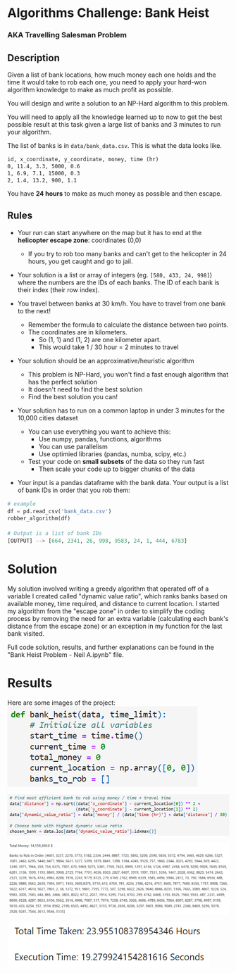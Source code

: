 # Algorithms Challenge: Bank Heist
### AKA Travelling Salesman Problem

## Description

Given a list of bank locations, how much money each one holds and the time it would take to rob each one, you need to apply your hard-won algorithm knowledge to make as much profit as possible.

You will design and write a solution to an NP-Hard algorithm to this problem.

You will need to apply all the knowledge learned up to now to get the best possible result at this task given a large list of banks and 3 minutes to run your algorithm.

The list of banks is in `data/bank_data.csv`. This is what the data looks like.

```csv
id, x_coordinate, y_coordinate, money, time (hr)
0, 11.4, 3.3, 5000, 0.6
1, 6.9, 7.1, 15000, 0.3
2, 1.4, 13.2, 900, 1.1
```

You have **24 hours** to make as much money as possible and then escape.

## Rules

- Your run can start anywhere on the map but it has to end at the **helicopter escape zone**: coordinates (0,0)
    - If you try to rob too many banks and can't get to the helicopter in 24 hours, you get caught and go to jail.

- Your solution is a list or array of integers (eg. `[580, 433, 24, 998]`) where the numbers are the IDs of each banks. The ID of each bank is their index (their row index).

- You travel between banks at 30 km/h. You have to travel from one bank to the next!
    - Remember the formula to calculate the distance between two points.
    - The coordinates are in kilometers.
        - So (1, 1) and (1, 2) are one kilometer apart. 
        - This would take 1 / 30 hour = 2 minutes to travel

- Your solution should be an approximative/heuristic algorithm
    - This problem is NP-Hard, you won't find a fast enough algorithm that has the perfect solution
    - It doesn't need to find the best solution
    - Find the best solution you can!

- Your solution has to run on a common laptop in under 3 minutes for the 10,000 cities dataset
    - You can use everything you want to achieve this:
        - Use numpy, pandas, functions, algorithms
        - You can use parallelism
        - Use optimied libraries (pandas, numba, scipy, etc.)
    - Test your code on **small subsets** of the data so they run fast
        - Then scale your code up to bigger chunks of the data

- Your input is a pandas dataframe with the bank data. Your output is a list of bank IDs in order that you rob them:

```python
# example
df = pd.read_csv('bank_data.csv')
robber_algorithm(df)

# Output is a list of bank IDs
[OUTPUT] --> [664, 2341, 26, 998, 9583, 24, 1, 444, 6783]
```

# Solution
My solution involved writing a greedy algorithm that operated off of a variable I created called "dynamic value ratio", which ranks banks based on available money, time required, and distance to current location. I started my algorithm from the "escape zone" in order to simplify the coding process by removing the need for an extra variable (calculating each bank's distance from the escape zone) or an exception in my function for the last bank visited.

Full code solution, results, and further explanations can be found in the "Bank Heist Problem - Neil A.ipynb" file.

# Results
Here are some images of the project:
![Variables Used](https://github.com/NeilAucoin/Travelling-Salesman-Problem/blob/main/Assets/variables_used.PNG?raw=true)

![Dynamic Value Ratio](https://github.com/NeilAucoin/Travelling-Salesman-Problem/blob/main/Assets/dynamic_value_ratio.PNG?raw=true)

![Money and Banks](https://github.com/NeilAucoin/Travelling-Salesman-Problem/blob/main/Assets/money_and_banks.PNG?raw=true)

![Time Results](https://github.com/NeilAucoin/Travelling-Salesman-Problem/blob/main/Assets/time_results.PNG?raw=true)



